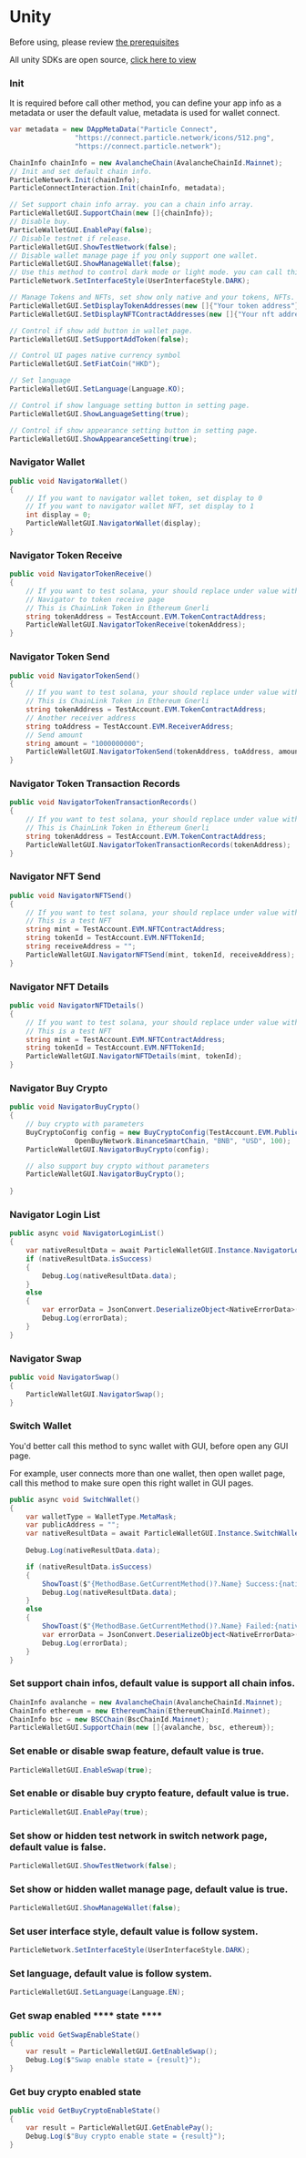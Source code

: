 # Unity

Before using, please review [the prerequisites](../../dashboard/unity-sdk-prerequisites.md)

All unity SDKs are open source, [click here to view](https://github.com/Particle-Network/particle-unity)

### Init

It is required before call other method, you can define your app info as a metadata or user the default value, metadata is used for wallet connect.

```csharp
var metadata = new DAppMetaData("Particle Connect",
                "https://connect.particle.network/icons/512.png",
                "https://connect.particle.network");

ChainInfo chainInfo = new AvalancheChain(AvalancheChainId.Mainnet);
// Init and set default chain info.
ParticleNetwork.Init(chainInfo);
ParticleConnectInteraction.Init(chainInfo, metadata);

// Set support chain info array. you can a chain info array.
ParticleWalletGUI.SupportChain(new []{chainInfo});
// Disable buy.
ParticleWalletGUI.EnablePay(false);
// Disable testnet if release.
ParticleWalletGUI.ShowTestNetwork(false);
// Disable wallet manage page if you only support one wallet.
ParticleWalletGUI.ShowManageWallet(false);
// Use this method to control dark mode or light mode. you can call this method with your button.
ParticleNetwork.SetInterfaceStyle(UserInterfaceStyle.DARK);

// Manage Tokens and NFTs, set show only native and your tokens, NFTs. don't show other tokens and NFTs.
ParticleWalletGUI.SetDisplayTokenAddresses(new []{"Your token address"});
ParticleWalletGUI.SetDisplayNFTContractAddresses(new []{"Your nft address"});

// Control if show add button in wallet page.
ParticleWalletGUI.SetSupportAddToken(false);

// Control UI pages native currency symbol
ParticleWalletGUI.SetFiatCoin("HKD");

// Set language
ParticleWalletGUI.SetLanguage(Language.KO);

// Control if show language setting button in setting page.
ParticleWalletGUI.ShowLanguageSetting(true);

// Control if show appearance setting button in setting page.
ParticleWalletGUI.ShowAppearanceSetting(true);
```

### Navigator Wallet

```csharp
public void NavigatorWallet()
{
    // If you want to navigator wallet token, set display to 0
    // If you want to navigator wallet NFT, set display to 1
    int display = 0;
    ParticleWalletGUI.NavigatorWallet(display);
}
```

### Navigator Token Receive

```csharp
public void NavigatorTokenReceive()
{
    // If you want to test solana, your should replace under value with solana test account.
    // Navigator to token receive page
    // This is ChainLink Token in Ethereum Gnerli
    string tokenAddress = TestAccount.EVM.TokenContractAddress;
    ParticleWalletGUI.NavigatorTokenReceive(tokenAddress);
}
```

### Navigator Token Send

```csharp
public void NavigatorTokenSend()
{
    // If you want to test solana, your should replace under value with solana test account.
    // This is ChainLink Token in Ethereum Gnerli
    string tokenAddress = TestAccount.EVM.TokenContractAddress;
    // Another receiver address
    string toAddress = TestAccount.EVM.ReceiverAddress;
    // Send amount
    string amount = "1000000000";
    ParticleWalletGUI.NavigatorTokenSend(tokenAddress, toAddress, amount);
}
```

### Navigator Token Transaction Records

```csharp
public void NavigatorTokenTransactionRecords()
{
    // If you want to test solana, your should replace under value with solana test account.
    // This is ChainLink Token in Ethereum Gnerli
    string tokenAddress = TestAccount.EVM.TokenContractAddress;
    ParticleWalletGUI.NavigatorTokenTransactionRecords(tokenAddress);
}
```

### Navigator NFT Send

```csharp
public void NavigatorNFTSend()
{
    // If you want to test solana, your should replace under value with solana test account.
    // This is a test NFT
    string mint = TestAccount.EVM.NFTContractAddress;
    string tokenId = TestAccount.EVM.NFTTokenId;
    string receiveAddress = "";
    ParticleWalletGUI.NavigatorNFTSend(mint, tokenId, receiveAddress);
}
```

### Navigator NFT Details

```csharp
public void NavigatorNFTDetails()
{
    // If you want to test solana, your should replace under value with solana test account.
    // This is a test NFT
    string mint = TestAccount.EVM.NFTContractAddress;
    string tokenId = TestAccount.EVM.NFTTokenId;
    ParticleWalletGUI.NavigatorNFTDetails(mint, tokenId);
}
```

### Navigator Buy Crypto

```csharp
public void NavigatorBuyCrypto()
{
    // buy crypto with parameters
    BuyCryptoConfig config = new BuyCryptoConfig(TestAccount.EVM.PublicAddress,
                OpenBuyNetwork.BinanceSmartChain, "BNB", "USD", 100);
    ParticleWalletGUI.NavigatorBuyCrypto(config);

    // also support buy crypto without parameters
    ParticleWalletGUI.NavigatorBuyCrypto();
    
}
```



### Navigator Login List

```csharp
public async void NavigatorLoginList()
{
    var nativeResultData = await ParticleWalletGUI.Instance.NavigatorLoginList();
    if (nativeResultData.isSuccess)
    {
        Debug.Log(nativeResultData.data);
    }
    else
    {
        var errorData = JsonConvert.DeserializeObject<NativeErrorData>(nativeResultData.data);
        Debug.Log(errorData);
    }
}
```

### Navigator Swap

```csharp
public void NavigatorSwap()
{
    ParticleWalletGUI.NavigatorSwap();
}
```

### Switch Wallet

You'd better call this method to sync wallet with GUI, before open any GUI page.

For example, user connects more than one wallet, then open wallet page, call this method to make sure open this right wallet in GUI pages.

```csharp
public async void SwitchWallet()
{
    var walletType = WalletType.MetaMask;
    var publicAddress = "";
    var nativeResultData = await ParticleWalletGUI.Instance.SwitchWallet(walletType, publicAddress);
    
    Debug.Log(nativeResultData.data);

    if (nativeResultData.isSuccess)
    {
        ShowToast($"{MethodBase.GetCurrentMethod()?.Name} Success:{nativeResultData.data}");
        Debug.Log(nativeResultData.data);
    }
    else
    {
        ShowToast($"{MethodBase.GetCurrentMethod()?.Name} Failed:{nativeResultData.data}");
        var errorData = JsonConvert.DeserializeObject<NativeErrorData>(nativeResultData.data);
        Debug.Log(errorData);
    }
}
```

### Set support chain infos, default value is support all chain infos.

```csharp
ChainInfo avalanche = new AvalancheChain(AvalancheChainId.Mainnet);
ChainInfo ethereum = new EthereumChain(EthereumChainId.Mainnet);
ChainInfo bsc = new BSCChain(BscChainId.Mainnet);
ParticleWalletGUI.SupportChain(new []{avalanche, bsc, ethereum});
```

### Set enable or disable swap feature, default value is true.

```csharp
ParticleWalletGUI.EnableSwap(true);
```

### Set enable or disable buy crypto feature, default value is true.

```csharp
ParticleWalletGUI.EnablePay(true);
```

### Set show or hidden test network in switch network page, default value is false.

```csharp
ParticleWalletGUI.ShowTestNetwork(false);
```

### Set show or hidden wallet manage page, default value is true.

```csharp
ParticleWalletGUI.ShowManageWallet(false);
```

### Set user interface style, default value is follow system.

```csharp
ParticleNetwork.SetInterfaceStyle(UserInterfaceStyle.DARK);
```

### Set language, default value is follow system.

```csharp
ParticleWalletGUI.SetLanguage(Language.EN);
```

### Get swap enabled **** state ****&#x20;

```csharp
public void GetSwapEnableState()
{
    var result = ParticleWalletGUI.GetEnableSwap();
    Debug.Log($"Swap enable state = {result}");
}
```

### Get buy crypto enabled state

```csharp
public void GetBuyCryptoEnableState()
{
    var result = ParticleWalletGUI.GetEnablePay();
    Debug.Log($"Buy crypto enable state = {result}");
}
```

